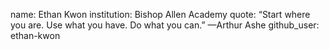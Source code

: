 name: Ethan Kwon
institution: Bishop Allen Academy
quote: “Start where you are. Use what you have. Do what you can.” —Arthur Ashe
github_user: ethan-kwon

